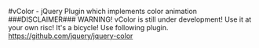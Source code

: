 #vColor - jQuery Plugin which implements color animation
###DISCLAIMER###
WARNING! vColor is still under development! Use it at your own risc!
It's a bicycle! Use following plugin. https://github.com/jquery/jquery-color